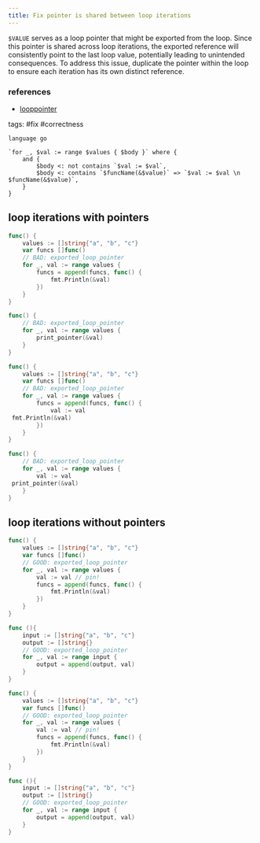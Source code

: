 ```yaml
---
title: Fix pointer is shared between loop iterations
---
```


`$VALUE` serves as a loop pointer that might be exported from the loop. Since this pointer is shared across loop iterations, the exported reference will consistently point to the last loop value, potentially leading to unintended consequences. To address this issue, duplicate the pointer within the loop to ensure each iteration has its own distinct reference.

### references

- [looppointer](https://github.com/kyoh86/looppointer)

tags: #fix #correctness

```grit
language go

`for _, $val := range $values { $body }` where {
    and {
        $body <: not contains `$val := $val`,
        $body <: contains `$funcName(&$value)` => `$val := $val \n $funcName(&$value)`,
    }
}
```

## loop iterations with pointers

```go
func() {
    values := []string{"a", "b", "c"}
    var funcs []func()
    // BAD: exported_loop_pointer
    for _, val := range values {
        funcs = append(funcs, func() {
            fmt.Println(&val)
        })
    }
}

func() {
    // BAD: exported_loop_pointer
    for _, val := range values {
        print_pointer(&val)
    }
}
```

```go
func() {
    values := []string{"a", "b", "c"}
    var funcs []func()
    // BAD: exported_loop_pointer
    for _, val := range values {
        funcs = append(funcs, func() {
            val := val
 fmt.Println(&val)
        })
    }
}

func() {
    // BAD: exported_loop_pointer
    for _, val := range values {
        val := val
 print_pointer(&val)
    }
}
```

## loop iterations without pointers

```go
func() {
    values := []string{"a", "b", "c"}
    var funcs []func()
    // GOOD: exported_loop_pointer
    for _, val := range values {
        val := val // pin!
        funcs = append(funcs, func() {
            fmt.Println(&val)
        })
    }
}

func (){
	input := []string{"a", "b", "c"}
	output := []string{}
    // GOOD: exported_loop_pointer
	for _, val := range input {
		output = append(output, val)
	}
}
```

```go
func() {
    values := []string{"a", "b", "c"}
    var funcs []func()
    // GOOD: exported_loop_pointer
    for _, val := range values {
        val := val // pin!
        funcs = append(funcs, func() {
            fmt.Println(&val)
        })
    }
}

func (){
	input := []string{"a", "b", "c"}
	output := []string{}
    // GOOD: exported_loop_pointer
	for _, val := range input {
		output = append(output, val)
	}
}
```

